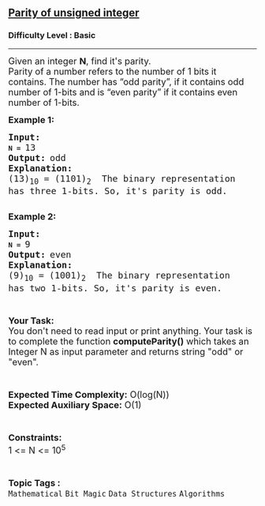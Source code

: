 <h2><a href="https://www.geeksforgeeks.org/problems/parity-of-unsigned-integer4247/1?page=1&category=Bit%20Magic&difficulty=Basic&sortBy=submissions">Parity of unsigned integer</a></h2><h3>Difficulty Level : Basic</h3><hr><div class="problems_problem_content__Xm_eO"><p><span style="font-size:18px">Given an integer <strong>N</strong>, find it's parity.&nbsp;<br>
Parity of a number refers to the number of 1&nbsp;bits&nbsp;it contains.&nbsp;The number has “odd parity”, if it contains odd number of 1-bits and is “even parity” if it contains even number of 1-bits.</span></p>

<p><span style="font-size:18px"><strong>Example 1:</strong></span></p>

<pre><span style="font-size:18px"><strong>Input:</strong></span>
<strong>N = </strong><span style="font-size:18px">13
</span><strong><span style="font-size:18px">Output:</span> </strong><span style="font-size:18px">odd</span>
<span style="font-size:18px"><strong>Explanation:</strong></span>
<span style="font-size:18px">(13)<sub>10</sub> = (1101)<sub>2</sub>  The binary representation
has three 1-bits. So, it's parity is odd.</span></pre>

<p><br>
<span style="font-size:18px"><strong>Example 2:</strong></span></p>

<pre><span style="font-size:18px"><strong>Input:</strong></span>
<strong>N = </strong><span style="font-size:18px">9
</span><strong><span style="font-size:18px">Output:</span> </strong><span style="font-size:18px">even</span>
<span style="font-size:18px"><strong>Explanation:</strong></span>
<span style="font-size:18px">(9)<sub>10</sub> = (1001)<sub>2</sub>  The binary representation
has two 1-bits. So, it's parity is even.</span></pre>

<p>&nbsp;</p>

<p><span style="font-size:18px"><strong>Your Task:</strong><br>
You don't need to read input or print anything. Your task is to complete the function <strong>computeParity()</strong> which takes an Integer N as input parameter and returns string "odd" or "even".</span></p>

<p>&nbsp;</p>

<p><span style="font-size:18px"><strong>Expected Time Complexity:</strong> O(log(N))<br>
<strong>Expected Auxiliary Space:</strong> O(1)</span></p>

<p>&nbsp;</p>

<p><span style="font-size:18px"><strong>Constraints:</strong></span><br>
<span style="font-size:18px">1 &lt;= N &lt;= 10<sup>5</sup></span></p>
</div><br><p><span style=font-size:18px><strong>Topic Tags : </strong><br><code>Mathematical</code>&nbsp;<code>Bit Magic</code>&nbsp;<code>Data Structures</code>&nbsp;<code>Algorithms</code>&nbsp;